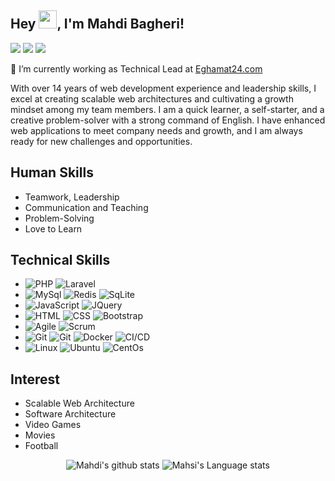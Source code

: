 ## Hey <img src="https://media.giphy.com/media/hvRJCLFzcasrR4ia7z/giphy.gif" width="29px">, I'm Mahdi Bagheri!
[![](https://img.shields.io/badge/-Mahdi%20Bagheri-blue?style=flat-square&logo=Linkedin&logoColor=white&link=https://www.linkedin.com/in/mahdibagheri/)](https://www.linkedin.com/in/mahdibagheri/)
[![](https://img.shields.io/badge/-@mbpcoder-%23181717?style=flat-square&logo=github)](https://github.com/mbpcoder)
[![](https://img.shields.io/badge/-@mbpcoder-%23181717?style=flat-square&logo=telegram)](https://t.me/mbpcoder)

🔭 I’m currently working as Technical Lead at [Eghamat24.com](https://www.eghamat24.com)

With over 14 years of web development experience and leadership skills, I excel at creating scalable web architectures and cultivating a growth mindset among my team members. I am a quick learner, a self-starter, and a creative problem-solver with a strong command of English. I have enhanced web applications to meet company needs and growth, and I am always ready for new challenges and opportunities.

## Human Skills
* Teamwork, Leadership
* Communication and Teaching
* Problem-Solving
* Love to Learn

## Technical Skills
* ![PHP](https://img.shields.io/badge/-PHP-05122A?style=flat&logo=php) ![Laravel](https://img.shields.io/badge/-Laravel-05122A?style=flat&logo=laravel)
* ![MySql](https://img.shields.io/badge/-MySql-000?&logo=MySql) ![Redis](https://img.shields.io/badge/-Redis-000?&logo=Redis) ![SqLite](https://img.shields.io/badge/-SqLite-000?&logo=SqLite)
* ![JavaScript](https://img.shields.io/badge/-JavaScript-05122A?style=flat&logo=javascript) ![JQuery](https://img.shields.io/badge/-JQuery-05122A?style=flat&logo=JQuery)
* ![HTML](https://img.shields.io/badge/-HTML-05122A?style=flat&logo=HTML5) ![CSS](https://img.shields.io/badge/-CSS-05122A?style=flat&logo=CSS3&logoColor=1572B6) ![Bootstrap](https://img.shields.io/badge/-Bootstrap-05122A?style=flat&logo=Bootstrap)
* ![Agile](https://img.shields.io/badge/-Agile-000?&logo=Agile) ![Scrum](https://img.shields.io/badge/-Scrum-000?&logo=Scrum)
* ![Git](https://img.shields.io/badge/-Git-05122A?style=flat&logo=git) ![Git](https://img.shields.io/badge/-GitLab-05122A?style=flat&logo=GitLab) ![Docker](https://img.shields.io/badge/-Docker-000?&logo=Docker) ![CI/CD](https://img.shields.io/badge/-CI/CD-000?&logo=CI/CD)
* ![Linux](https://img.shields.io/badge/-Linux-000?&logo=Linux) ![Ubuntu](https://img.shields.io/badge/-Ubuntu-000?&logo=Ubuntu) ![CentOs](https://img.shields.io/badge/-CentOs-000?&logo=CentOs) 

## Interest
* Scalable Web Architecture
* Software Architecture
* Video Games
* Movies
* Football

<div align='center'>
  
![Mahdi's github stats](https://github-readme-stats.vercel.app/api?username=mbpcoder&show_icons=true&hide_border=true)  ![Mahsi's Language stats](https://github-readme-stats-eight-theta.vercel.app/api/top-langs/?username=mbpcoder&layout=compact&langs_count=8&hide_border=true)
  
</div>


<!--
**mbpcoder/mbpcoder** is a ✨ _special_ ✨ repository because its `README.md` (this file) appears on your GitHub profile.

Here are some ideas to get you started:

- 🔭 I’m currently working on ...
- 🌱 I’m currently learning ...
- 👯 I’m looking to collaborate on ...
- 🤔 I’m looking for help with ...
- 💬 Ask me about ...
- 📫 How to reach me: ...
- 😄 Pronouns: ...
- ⚡ Fun fact: ...
-->
